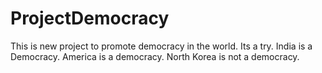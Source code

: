 # ProjectDemocracy
This is new project to promote democracy in the world.
Its a try.
India is a Democracy.
America is a democracy.
North Korea is not a democracy.

